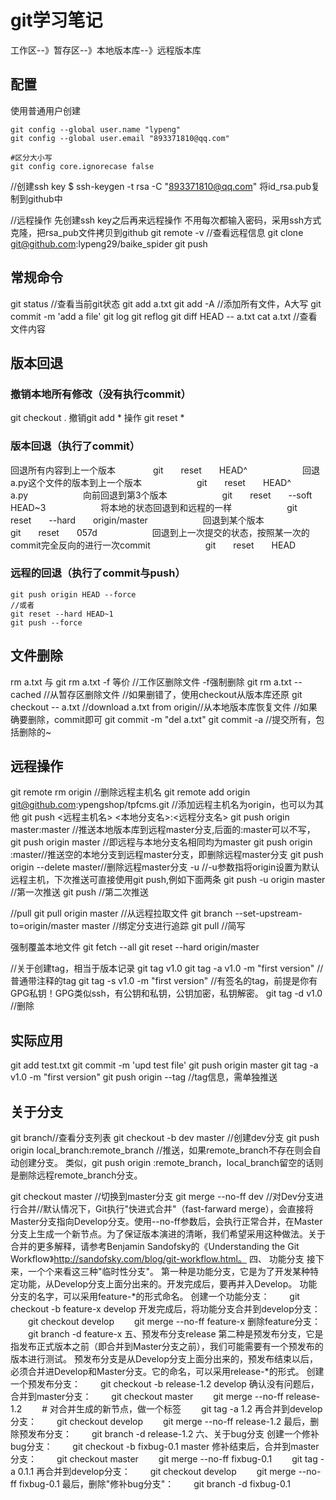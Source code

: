 # git学习笔记
工作区--》暂存区--》本地版本库--》远程版本库

## 配置
使用普通用户创建

```
git config --global user.name "lypeng"
git config --global user.email "893371810@qq.com"

#区分大小写
git config core.ignorecase false
```

//创建ssh key
$ ssh-keygen -t rsa -C "893371810@qq.com"
将id_rsa.pub复制到github中

//远程操作
先创建ssh key之后再来远程操作
不用每次都输入密码，采用ssh方式克隆，把rsa_pub文件拷贝到github
git remote -v //查看远程信息
git clone git@github.com:lypeng29/baike_spider
git push

## 常规命令
git status //查看当前git状态 
git add a.txt 
git add -A //添加所有文件，A大写 
git commit -m 'add a file' 
git log 
git reflog 
git diff HEAD -- a.txt cat a.txt //查看文件内容 

## 版本回退

### 撤销本地所有修改（没有执行commit）
git checkout .
撤销git add * 操作
git reset *

### 版本回退（执行了commit）
回退所有内容到上一个版本　　　　
git　　reset　　HEAD^　　　　　　
回退a.py这个文件的版本到上一个版本　　　　　　
git　　reset　　HEAD^　　a.py　　　　　　
向前回退到第3个版本　　　　　　
git　　reset　　--soft　　HEAD~3　　　　　　
将本地的状态回退到和远程的一样　　　　　　
git　　reset　　--hard　　origin/master　　　　　　
回退到某个版本　　　　　　
git　　reset　　057d　　　　　　
回退到上一次提交的状态，按照某一次的commit完全反向的进行一次commit　　　　　　
git　　reset　　HEAD

### 远程的回退（执行了commit与push）
```
git push origin HEAD --force
//或者
git reset --hard HEAD~1
git push --force
```

## 文件删除 
rm a.txt 与 git rm a.txt -f 等价 //工作区删除文件 -f强制删除
git rm a.txt --cached //从暂存区删除文件
//如果删错了，使用checkout从版本库还原 
git checkout -- a.txt //download a.txt from origin//从本地版本库恢复文件 
//如果确要删除，commit即可 
git commit -m "del a.txt" 
git commit -a //提交所有，包括删除的~

## 远程操作
git remote rm origin //删除远程主机名 
git remote add origin git@github.com:ypengshop/tpfcms.git //添加远程主机名为origin，也可以为其他 
git push <远程主机名> <本地分支名>:<远程分支名> 
git push origin master:master //推送本地版本库到远程master分支,后面的:master可以不写， 
git push origin master //即远程与本地分支名相同均为master 
git push origin :master//推送空的本地分支到远程master分支，即删除远程master分支 
git push origin --delete master//删除远程master分支 -u 
//-u参数指将origin设置为默认远程主机，下次推送可直接使用git push,例如下面两条 
git push -u origin master //第一次推送 
git push //第二次推送

//pull
git pull origin master //从远程拉取文件
git branch --set-upstream-to=origin/master master //绑定分支进行追踪
git pull //简写

强制覆盖本地文件
git fetch --all
git reset --hard origin/master

//关于创建tag，相当于版本记录
git tag v1.0
git tag -a v1.0 -m "first version" //普通带注释的tag
git tag -s v1.0 -m "first version" //有签名的tag，前提是你有GPG私钥！GPG类似ssh，有公钥和私钥，公钥加密，私钥解密。
git tag -d v1.0 //删除

## 实际应用
git add test.txt
git commit -m 'upd test file'
git push origin master
git tag -a v1.0 -m "first version"
git push origin --tag	//tag信息，需单独推送

## 关于分支
git branch//查看分支列表
git checkout -b dev master //创建dev分支
git push origin local_branch:remote_branch 
//推送，如果remote_branch不存在则会自动创建分支。
类似，git push origin :remote_branch，local_branch留空的话则是删除远程remote_branch分支。

git checkout master //切换到master分支
git merge --no-ff dev 
//对Dev分支进行合并//默认情况下，Git执行"快进式合并"（fast-farward merge），会直接将Master分支指向Develop分支。使用--no-ff参数后，会执行正常合并，在Master分支上生成一个新节点。为了保证版本演进的清晰，我们希望采用这种做法。关于合并的更多解释，请参考Benjamin Sandofsky的《Understanding the Git Workflow》http://sandofsky.com/blog/git-workflow.html。
四、 功能分支
接下来，一个个来看这三种"临时性分支"。
第一种是功能分支，它是为了开发某种特定功能，从Develop分支上面分出来的。开发完成后，要再并入Develop。
功能分支的名字，可以采用feature-*的形式命名。
创建一个功能分支：
　　git checkout -b feature-x develop
开发完成后，将功能分支合并到develop分支：
　　git checkout develop
　　git merge --no-ff feature-x
删除feature分支：
　　git branch -d feature-x
五、预发布分支release
第二种是预发布分支，它是指发布正式版本之前（即合并到Master分支之前），我们可能需要有一个预发布的版本进行测试。
预发布分支是从Develop分支上面分出来的，预发布结束以后，必须合并进Develop和Master分支。它的命名，可以采用release-*的形式。
创建一个预发布分支：
　　git checkout -b release-1.2 develop
确认没有问题后，合并到master分支：
　　git checkout master
　　git merge --no-ff release-1.2
　　# 对合并生成的新节点，做一个标签
　　git tag -a 1.2
再合并到develop分支：
　　git checkout develop
　　git merge --no-ff release-1.2
最后，删除预发布分支：
　　git branch -d release-1.2
六、关于bug分支
创建一个修补bug分支：
　　git checkout -b fixbug-0.1 master
修补结束后，合并到master分支：
　　git checkout master
　　git merge --no-ff fixbug-0.1
　　git tag -a 0.1.1
再合并到develop分支：
　　git checkout develop
　　git merge --no-ff fixbug-0.1
最后，删除"修补bug分支"：
　　git branch -d fixbug-0.1